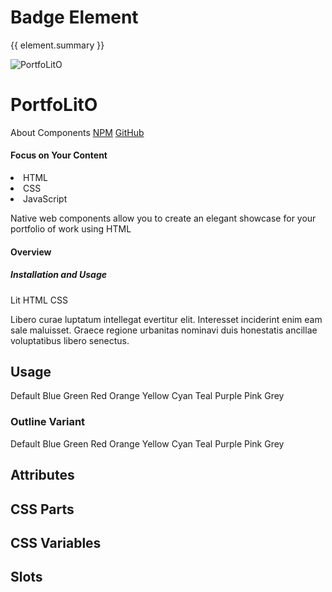 <script setup>
import {inject} from "vue";
const element = inject("manifest").for("content", "badge");
</script>

# Badge Element

{{ element.summary }}

<demo static class="scale overview">
  <style>
    &:is(.content) {
      content-article {
        --header-borderColor: color-mix(in srgb, var(--vp-c-neutral) 40%, transparent);
      }
      
      content-technologies {
        --title-bgColor: color-mix(in srgb, var(--vp-c-text-1) 40%, transparent);
        --title-textColor: color-mix(in srgb, var(--vp-c-bg) 40%, transparent);
      }
    }
  </style>
  <page-header class="blur">
    <page-logo>
      <img src="/logo.svg" alt="PortfoLitO" />
      <h1 slot="headings">PortfoLitO</h1>
    </page-logo>
    <page-nav>
      <a>About</a>
      <a>Components</a>
      <a slot="socials" href="https://www.npmjs.com">NPM</a>
      <a slot="socials" href="https://github.com">GitHub</a>
    </page-nav>
  </page-header>
  <page-main>
    <content-section variant="grid">
      <content-article variant="panel" class="blur">
        <h4 slot="title">Focus on Your Content</h4>
        <content-languages slot="tags">
          <li title="HTML" value="50">HTML</li>
          <li title="CSS" value="40">CSS</li>
          <li title="JS" value="10">JavaScript</li>
        </content-languages>
        <p>Native web components allow you to create an elegant showcase for your portfolio of work using HTML</p>
      </content-article>
      <content-article>
        <h4 slot="title" class="blur">Overview</h4>
        <h5 slot="subtitle" class="blur">Installation and Usage</h5>
        <content-technologies slot="tags" variant="tile">
          <content-badge color="teal" class="focus rounded">Lit</content-badge>
          <content-badge color="red" class="focus rounded">HTML</content-badge>
          <content-badge color="purple" class="focus rounded">CSS</content-badge>
        </content-technologies>
        <p class="blur">Libero curae luptatum intellegat evertitur elit. Interesset inciderint enim eam sale maluisset. Graece regione urbanitas nominavi duis honestatis ancillae voluptatibus libero senectus.</p>
      </content-article>
    </content-section>
  </page-main>
  <page-footer class="blur"></page-footer>
</demo>

## Usage

<demo>
  <content-badge>Default</content-badge>
  <content-badge color="blue">Blue</content-badge>
  <content-badge color="green">Green</content-badge>
  <content-badge color="red">Red</content-badge>
  <content-badge color="orange">Orange</content-badge>
  <content-badge color="yellow">Yellow</content-badge>
  <content-badge color="cyan">Cyan</content-badge>
  <content-badge color="teal">Teal</content-badge>
  <content-badge color="purple">Purple</content-badge>
  <content-badge color="pink">Pink</content-badge>
  <content-badge color="grey">Grey</content-badge>
</demo>

### Outline Variant

<demo>
  <content-badge variant="outline">Default</content-badge>
  <content-badge variant="outline" color="blue">Blue</content-badge>
  <content-badge variant="outline" color="green">Green</content-badge>
  <content-badge variant="outline" color="red">Red</content-badge>
  <content-badge variant="outline" color="orange">Orange</content-badge>
  <content-badge variant="outline" color="yellow">Yellow</content-badge>
  <content-badge variant="outline" color="cyan">Cyan</content-badge>
  <content-badge variant="outline" color="teal">Teal</content-badge>
  <content-badge variant="outline" color="purple">Purple</content-badge>
  <content-badge variant="outline" color="pink">Pink</content-badge>
  <content-badge variant="outline" color="grey">Grey</content-badge>
</demo>

## Attributes

<declaration :rows="element.attributes" />

## CSS Parts

<declaration :rows="element.cssParts" />

## CSS Variables

<declaration :rows="element.cssProperties" />

## Slots

<declaration :rows="element.slots" />